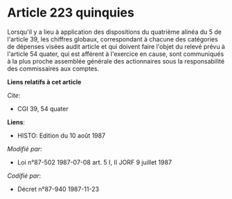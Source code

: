 # Article 223 quinquies

Lorsqu'il y a lieu à application des dispositions du quatrième alinéa du 5 de l'article 39, les chiffres globaux,
correspondant à chacune des catégories de dépenses visées audit article et qui doivent faire l'objet du relevé prévu à
l'article 54 quater, qui est afférent à l'exercice en cause, sont communiqués à la plus proche assemblée générale des
actionnaires sous la responsabilité des commissaires aux comptes.

**Liens relatifs à cet article**

_Cite_:

  - CGI 39, 54 quater

**Liens**:

  - HISTO: Edition du 10 août 1987

_Modifié par_:

  - Loi n°87-502 1987-07-08 art. 5 I, II JORF 9 juillet 1987

_Codifié par_:

  - Décret n°87-940 1987-11-23
